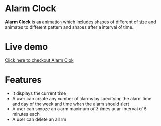 # Alarm Clock

**Alarm Clock** is an animation which includes shapes of different of size and animates to different pattern and shapes after a interval of time.

#  Live  demo	
[Click here to checkout Alarm Clok](https://ritikkashyap720.github.io/Alarm-Clock/)
    
# Features
 - It displays the current time 
 - A user can create any number of alarms by specifying the alarm time and day of the 		    week and time when the alarm should alert 
 -  A user can snooze an alarm maximum of 3 times at an interval of 5 minutes each. 
 - A user can delete an alarm
